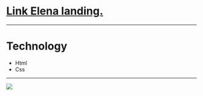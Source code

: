 <h1><a href="https://drotsyk.github.io/les5/index.html">Link Elena landing.</a></h1>
<hr>
<h1>Technology</h1>
<ul>
  <li>Html</li>
  <li>Css</li>
</ul>
<hr>
<img src="https://raw.githubusercontent.com/IgnatSemchuk/ma_email/master/images/email_markup.jpg">
